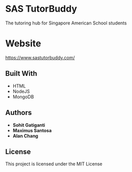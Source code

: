 # SAS TutorBuddy
The tutoring hub for Singapore American School students

# Website
https://www.sastutorbuddy.com/

## Built With
* HTML
* NodeJS
* MongoDB

## Authors

* **Sohit Gatiganti** 
* **Maximus Santosa** 
* **Alan Chang**

## License

This project is licensed under the MIT License 
